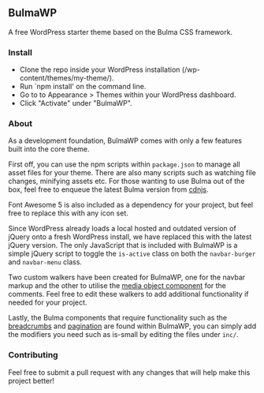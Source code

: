 ## BulmaWP

A free WordPress starter theme based on the Bulma CSS framework.

### Install

* Clone the repo inside your WordPress installation (/wp-content/themes/my-theme/).
* Run `npm install' on the command line.
* Go to to Appearance > Themes within your WordPress dashboard.
* Click "Activate" under "BulmaWP".

### About

As a development foundation, BulmaWP comes with only a few features built into the core theme. 

First off, you can use the npm scripts within `package.json` to manage all asset files for your theme. There are also many scripts such as watching file changes, minifying assets etc. For those wanting to use Bulma out of the box, feel free to enqueue the latest Bulma version from [cdnjs](https://cdnjs.com/libraries/bulma).

Font Awesome 5 is also included as a dependency for your project, but feel free to replace this with any icon set.

Since WordPress already loads a local hosted and outdated version of jQuery onto a fresh WordPress install, we have replaced this with the latest jQuery version. The only JavaScript that is included with BulmaWP is a simple jQuery script to toggle the `is-active` class on both the `navbar-burger` and `navbar-menu` class.

Two custom walkers have been created for BulmaWP, one for the navbar markup and the other to utilise the [media object component](https://bulma.io/documentation/layout/media-object/) for the comments. Feel free to edit these walkers to add additional functionality if needed for your project.

Lastly, the Bulma components that require functionality such as the [breadcrumbs](https://bulma.io/documentation/components/breadcrumb) and [pagination](https://bulma.io/documentation/components/pagination) are found within BulmaWP, you can simply add the modifiers you need such as is-small by editing the files under `inc/`.

### Contributing

Feel free to submit a pull request with any changes that will help make this project better!